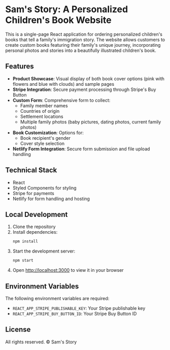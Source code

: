 # Sam's Story: A Personalized Children's Book Website

This is a single-page React application for ordering personalized children's books that tell a family's immigration story. The website allows customers to create custom books featuring their family's unique journey, incorporating personal photos and stories into a beautifully illustrated children's book.

## Features

- **Product Showcase**: Visual display of both book cover options (pink with flowers and blue with clouds) and sample pages
- **Stripe Integration**: Secure payment processing through Stripe's Buy Button
- **Custom Form**: Comprehensive form to collect:
  - Family member names
  - Countries of origin
  - Settlement locations
  - Multiple family photos (baby pictures, dating photos, current family photos)
- **Book Customization**: Options for:
  - Book recipient's gender
  - Cover style selection
- **Netlify Form Integration**: Secure form submission and file upload handling

## Technical Stack

- React
- Styled Components for styling
- Stripe for payments
- Netlify for form handling and hosting

## Local Development

1. Clone the repository
2. Install dependencies:
   ```bash
   npm install
   ```
3. Start the development server:
   ```bash
   npm start
   ```
4. Open [http://localhost:3000](http://localhost:3000) to view it in your browser

## Environment Variables

The following environment variables are required:
- `REACT_APP_STRIPE_PUBLISHABLE_KEY`: Your Stripe publishable key
- `REACT_APP_STRIPE_BUY_BUTTON_ID`: Your Stripe Buy Button ID

## License

All rights reserved. © Sam's Story
